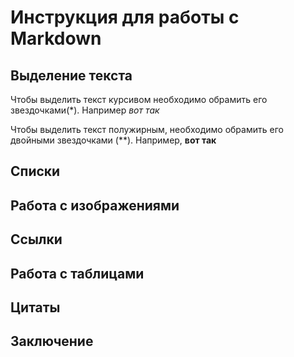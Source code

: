 # Инструкция для работы с Markdown

## Выделение текста

Чтобы выделить текст курсивом необходимо обрамить его звездочками(*). Например *вот так*

Чтобы выделить текст полужирным, необходимо обрамить его двойными звездочками (**). Например, **вот так**

## Списки

## Работа с изображениями

## Ссылки

## Работа с таблицами

## Цитаты

## Заключение